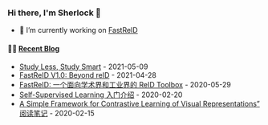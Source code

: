 ### Hi there, I'm Sherlock 👋

- 🔭 I’m currently working on [FastReID](https://github.com/JDAI-CV/fast-reid)

#### 🤹‍♀️ <a href="https://l1aoxingyu.github.io/blogpages/" target="_blank">Recent Blog</a>
<!-- blog starts -->
* [Study Less, Study Smart](https://l1aoxingyu.github.io/blogpages/utility/2021/05/09/Study-Less-Study-Smart.html) - 2021-05-09
* [FastReID V1.0: Beyond reID](https://l1aoxingyu.github.io/blogpages/reid/fastreid/2021/04/28/fastreid-v1.html) - 2021-04-28
* [FastReID: 一个面向学术界和工业界的 ReID Toolbox](https://l1aoxingyu.github.io/blogpages/reid/fastreid/2020/05/29/fastreid.html) - 2020-05-29
* [Self-Supervised Learning 入门介绍](https://l1aoxingyu.github.io/blogpages/summary/self-supervised%20learning/2020/02/20/ssl-survey.html) - 2020-02-20
* [A Simple Framework for Contrastive Learning of Visual Representations” 阅读笔记](https://l1aoxingyu.github.io/blogpages/self-supervised%20learning/2020/02/15/simclr.html) - 2020-02-15
<!-- blog ends -->

<!--
**L1aoXingyu/L1aoXingyu** is a ✨ _special_ ✨ repository because its `README.md` (this file) appears on your GitHub profile.

Here are some ideas to get you started:

- 🔭 I’m currently working on ...
- 🌱 I’m currently learning ...
- 👯 I’m looking to collaborate on ...
- 🤔 I’m looking for help with ...
- 💬 Ask me about ...
- 📫 How to reach me: ...
- 😄 Pronouns: ...
- ⚡ Fun fact: ...
-->
